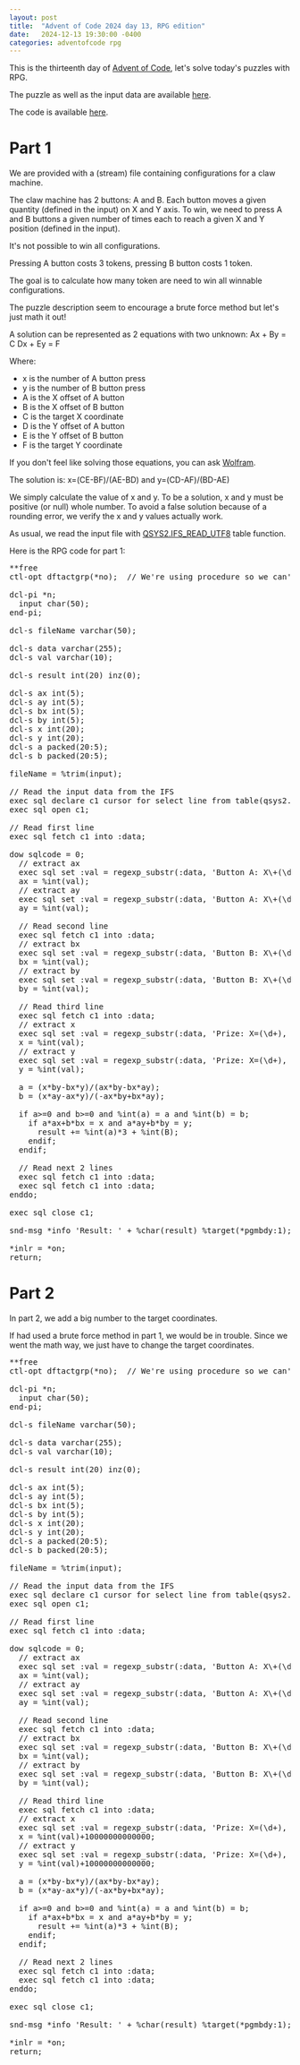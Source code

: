 ```yaml
---
layout: post
title:  "Advent of Code 2024 day 13, RPG edition"
date:   2024-12-13 19:30:00 -0400
categories: adventofcode rpg
---
```


This is the thirteenth day of [Advent of Code](https://adventofcode.com/2024/about), let's solve today's puzzles with RPG.

The puzzle as well as the input data are available [here](https://adventofcode.com/2024/day/13).

The code is available [here](https://github.com/dferrand/aoc2024).

# Part 1

We are provided with a (stream) file containing configurations for a claw machine.

The claw machine has 2 buttons: A and B. Each button moves a given quantity (defined in the input) on X and Y axis. To win, we need to press A and B buttons a given number of times each to reach a given X and Y position (defined in the input).

It's not possible to win all configurations.

Pressing A button costs 3 tokens, pressing B button costs 1 token.

The goal is to calculate how many token are need to win all winnable configurations.

The puzzle description seem to encourage a brute force method but let's just math it out!

A solution can be represented as 2 equations with two unknown:
Ax + By = C
Dx + Ey = F

Where:
* x is the number of A button press
* y is the number of B button press
* A is the X offset of A button
* B is the X offset of B button
* C is the target X coordinate
* D is the Y offset of A button
* E is the Y offset of B button
* F is the target Y coordinate

If you don't feel like solving those equations, you can ask [Wolfram](https://www.wolframalpha.com/input?i=solve+x*A%2By*B%3DC%3Bx*D%2By*E%3DF).

The solution is:
x=(CE-BF)/(AE-BD) and y=(CD-AF)/(BD-AE)

We simply calculate the value of x and y. To be a solution, x and y must be positive (or null) whole number. To avoid a false solution because of a rounding error, we verify the x and y values actually work.

As usual, we read the input file with [QSYS2.IFS_READ_UTF8](https://www.ibm.com/docs/en/i/7.5?topic=is-ifs-read-ifs-read-binary-ifs-read-utf8-table-functions) table function.

Here is the RPG code for part 1:
<pre>**free
ctl-opt dftactgrp(*no);  // We're using procedure so we can't be in the default activation group

dcl-pi *n;
  input char(50);
end-pi;

dcl-s fileName varchar(50);

dcl-s data varchar(255);
dcl-s val varchar(10);

dcl-s result int(20) inz(0);

dcl-s ax int(5);
dcl-s ay int(5);
dcl-s bx int(5);
dcl-s by int(5);
dcl-s x int(20);
dcl-s y int(20);
dcl-s a packed(20:5);
dcl-s b packed(20:5);

fileName = %trim(input);

// Read the input data from the IFS
exec sql declare c1 cursor for select line from table(qsys2.ifs_read_utf8(path_name => :fileName));
exec sql open c1;

// Read first line
exec sql fetch c1 into :data;

dow sqlcode = 0;
  // extract ax
  exec sql set :val = regexp_substr(:data, 'Button A: X\+(\d+), Y\+(\d+)', 1, 1, 'c', 1);
  ax = %int(val);
  // extract ay
  exec sql set :val = regexp_substr(:data, 'Button A: X\+(\d+), Y\+(\d+)', 1, 1, 'c', 2);
  ay = %int(val);

  // Read second line
  exec sql fetch c1 into :data;
  // extract bx
  exec sql set :val = regexp_substr(:data, 'Button B: X\+(\d+), Y\+(\d+)', 1, 1, 'c', 1);
  bx = %int(val);
  // extract by
  exec sql set :val = regexp_substr(:data, 'Button B: X\+(\d+), Y\+(\d+)', 1, 1, 'c', 2);
  by = %int(val);
 
  // Read third line
  exec sql fetch c1 into :data;
  // extract x
  exec sql set :val = regexp_substr(:data, 'Prize: X=(\d+), Y=(\d+)', 1, 1, 'c', 1);
  x = %int(val);
  // extract y
  exec sql set :val = regexp_substr(:data, 'Prize: X=(\d+), Y=(\d+)', 1, 1, 'c', 2);
  y = %int(val);

  a = (x*by-bx*y)/(ax*by-bx*ay);
  b = (x*ay-ax*y)/(-ax*by+bx*ay);

  if a>=0 and b>=0 and %int(a) = a and %int(b) = b;
    if a*ax+b*bx = x and a*ay+b*by = y;
      result += %int(a)*3 + %int(B);
    endif;
  endif;
 
  // Read next 2 lines
  exec sql fetch c1 into :data;
  exec sql fetch c1 into :data;
enddo;

exec sql close c1;

snd-msg *info 'Result: ' + %char(result) %target(*pgmbdy:1); // Send message with answer

*inlr = *on;
return;</pre>

# Part 2

In part 2, we add a big number to the target coordinates.

If had used a brute force method in part 1, we would be in trouble. Since we went the math way, we just have to change the target coordinates.

<pre>**free
ctl-opt dftactgrp(*no);  // We're using procedure so we can't be in the default activation group

dcl-pi *n;
  input char(50);
end-pi;

dcl-s fileName varchar(50);

dcl-s data varchar(255);
dcl-s val varchar(10);

dcl-s result int(20) inz(0);

dcl-s ax int(5);
dcl-s ay int(5);
dcl-s bx int(5);
dcl-s by int(5);
dcl-s x int(20);
dcl-s y int(20);
dcl-s a packed(20:5);
dcl-s b packed(20:5);

fileName = %trim(input);

// Read the input data from the IFS
exec sql declare c1 cursor for select line from table(qsys2.ifs_read_utf8(path_name => :fileName));
exec sql open c1;

// Read first line
exec sql fetch c1 into :data;

dow sqlcode = 0;
  // extract ax
  exec sql set :val = regexp_substr(:data, 'Button A: X\+(\d+), Y\+(\d+)', 1, 1, 'c', 1);
  ax = %int(val);
  // extract ay
  exec sql set :val = regexp_substr(:data, 'Button A: X\+(\d+), Y\+(\d+)', 1, 1, 'c', 2);
  ay = %int(val);

  // Read second line
  exec sql fetch c1 into :data;
  // extract bx
  exec sql set :val = regexp_substr(:data, 'Button B: X\+(\d+), Y\+(\d+)', 1, 1, 'c', 1);
  bx = %int(val);
  // extract by
  exec sql set :val = regexp_substr(:data, 'Button B: X\+(\d+), Y\+(\d+)', 1, 1, 'c', 2);
  by = %int(val);
 
  // Read third line
  exec sql fetch c1 into :data;
  // extract x
  exec sql set :val = regexp_substr(:data, 'Prize: X=(\d+), Y=(\d+)', 1, 1, 'c', 1);
  x = %int(val)+10000000000000;
  // extract y
  exec sql set :val = regexp_substr(:data, 'Prize: X=(\d+), Y=(\d+)', 1, 1, 'c', 2);
  y = %int(val)+10000000000000;

  a = (x*by-bx*y)/(ax*by-bx*ay);
  b = (x*ay-ax*y)/(-ax*by+bx*ay);

  if a>=0 and b>=0 and %int(a) = a and %int(b) = b;
    if a*ax+b*bx = x and a*ay+b*by = y;
      result += %int(a)*3 + %int(B);
    endif;
  endif;
 
  // Read next 2 lines
  exec sql fetch c1 into :data;
  exec sql fetch c1 into :data;
enddo;

exec sql close c1;

snd-msg *info 'Result: ' + %char(result) %target(*pgmbdy:1); // Send message with answer

*inlr = *on;
return;</pre>